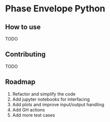 # Phase Envelope Python


## How to use
TODO

## Contributing
TODO


## Roadmap
1. Refactor and simplify the code
2. Add jupyter notebooks for interfacing
3. Add plots and improve input/output handling
4. Add GH actions
5. Add more test cases
